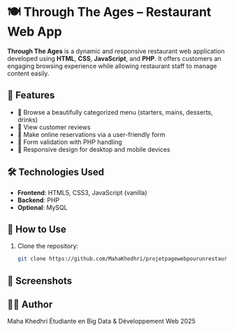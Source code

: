 # 🍽️ Through The Ages – Restaurant Web App

**Through The Ages** is a dynamic and responsive restaurant web application developed using **HTML**, **CSS**, **JavaScript**, and **PHP**. It offers customers an engaging browsing experience while allowing restaurant staff to manage content easily.

## 🌟 Features

- 📖 Browse a beautifully categorized menu (starters, mains, desserts, drinks)
- 📝 View customer reviews
- 📅 Make online reservations via a user-friendly form
- 📨 Form validation with PHP handling
- 📱 Responsive design for desktop and mobile devices

## 🛠️ Technologies Used

- **Frontend**: HTML5, CSS3, JavaScript (vanilla)
- **Backend**: PHP
- **Optional**: MySQL 

## 🚀 How to Use

1. Clone the repository:
   ```bash
   git clone https://github.com/MahaKhedhri/projetpagewebpourunrestaurant.git

## 📸 Screenshots

## 👩‍💻 Author
Maha Khedhri
Étudiante en Big Data & Développement Web
2025

